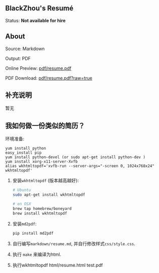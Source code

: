 BlackZhou's Resumé
-------------

Status: **Not available for hire**

About
------

Source: Markdown

Output: PDF

Online Preview: [pdf/resume.pdf](pdf/resume.pdf)

PDF Download: [pdf/resume.pdf?raw=true](https://github.com/hit9/resume.pdf/blob/master/pdf/resume.pdf?raw=true)

补充说明
--------

暂无

我如何做一份类似的简历？
-----------------------

环境准备:
```
yum install python
easy_install pip
yum install python-devel (or sudo apt-get install python-dev )
yum install xorg-x11-server-Xvfb
alias wkhtmltopdf='xvfb-run --server-args="-screen 0, 1024x768x24" wkhtmltopdf'
```

1. 安装`wkhtmltopdf` (版本越高越好):
   ```bash
   # Ubuntu
   sudo apt-get install wkhtmltopdf

   # on OSX
   brew tap homebrew/boneyard
   brew install wkhtmltopdf
   ```

2. 安装`md2pdf`:

   ```bash
   pip install md2pdf
   ```

3. 自行编写`markdown/resume.md`, 并自行修改样式`css/style.css`.

4. 执行 `make` 来编译为html.

5. 执行wkhtmltopdf html/resume.html test.pdf

